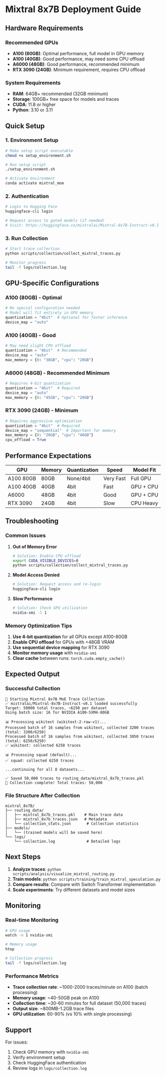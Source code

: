 # Mixtral 8x7B Deployment Guide

## Hardware Requirements

### Recommended GPUs
- **A100 (80GB)**: Optimal performance, full model in GPU memory
- **A100 (40GB)**: Good performance, may need some CPU offload
- **A6000 (48GB)**: Good performance, recommended minimum
- **RTX 3090 (24GB)**: Minimum requirement, requires CPU offload

### System Requirements
- **RAM**: 64GB+ recommended (32GB minimum)
- **Storage**: 100GB+ free space for models and traces
- **CUDA**: 11.8 or higher
- **Python**: 3.10 or 3.11

## Quick Setup

### 1. Environment Setup
```bash
# Make setup script executable
chmod +x setup_environment.sh

# Run setup script
./setup_environment.sh

# Activate environment
conda activate mixtral_moe
```

### 2. Authentication
```bash
# Login to Hugging Face
huggingface-cli login

# Request access to gated models (if needed)
# Visit: https://huggingface.co/mistralai/Mixtral-8x7B-Instruct-v0.1
```

### 3. Run Collection
```bash
# Start trace collection
python scripts/collection/collect_mixtral_traces.py

# Monitor progress
tail -f logs/collection.log
```

## GPU-Specific Configurations

### A100 (80GB) - Optimal
```python
# No special configuration needed
# Model will fit entirely in GPU memory
quantization = "4bit"  # Optional for faster inference
device_map = "auto"
```

### A100 (40GB) - Good
```python
# May need slight CPU offload
quantization = "4bit"  # Recommended
device_map = "auto"
max_memory = {0: "38GB", "cpu": "20GB"}
```

### A6000 (48GB) - Recommended Minimum
```python
# Requires 4-bit quantization
quantization = "4bit"  # Required
device_map = "auto"
max_memory = {0: "45GB", "cpu": "20GB"}
```

### RTX 3090 (24GB) - Minimum
```python
# Requires aggressive optimization
quantization = "4bit"  # Required
device_map = "sequential"  # Important for memory
max_memory = {0: "20GB", "cpu": "40GB"}
cpu_offload = True
```

## Performance Expectations

| GPU | Memory | Quantization | Speed | Model Fit |
|-----|--------|--------------|-------|-----------|
| A100 80GB | 80GB | None/4bit | Very Fast | Full GPU |
| A100 40GB | 40GB | 4bit | Fast | GPU + CPU |
| A6000 | 48GB | 4bit | Good | GPU + CPU |
| RTX 3090 | 24GB | 4bit | Slow | CPU Heavy |

## Troubleshooting

### Common Issues

1. **Out of Memory Error**
   ```bash
   # Solution: Enable CPU offload
   export CUDA_VISIBLE_DEVICES=0
   python scripts/collection/collect_mixtral_traces.py
   ```

2. **Model Access Denied**
   ```bash
   # Solution: Request access and re-login
   huggingface-cli login
   ```

3. **Slow Performance**
   ```bash
   # Solution: Check GPU utilization
   nvidia-smi -l 1
   ```

### Memory Optimization Tips

1. **Use 4-bit quantization** for all GPUs except A100-80GB
2. **Enable CPU offload** for GPUs with <48GB VRAM
3. **Use sequential device mapping** for RTX 3090
4. **Monitor memory usage** with `nvidia-smi`
5. **Clear cache** between runs: `torch.cuda.empty_cache()`

## Expected Output

### Successful Collection
```
🚀 Starting Mixtral 8x7B MoE Trace Collection
✅ mistralai/Mixtral-8x7B-Instruct-v0.1 loaded successfully
Target: 50000 total traces, ~6250 per dataset
Using batch size: 16 for NVIDIA A100-SXM4-80GB

📊 Processing wikitext (wikitext-2-raw-v1)...
Processed batch of 16 samples from wikitext, collected 3200 traces (total: 3200/6250)
Processed batch of 16 samples from wikitext, collected 3050 traces (total: 6250/6250)
✅ wikitext: collected 6250 traces

📊 Processing squad (default)...
✅ squad: collected 6250 traces

...continuing for all 8 datasets...

✅ Saved 50,000 traces to routing_data/mixtral_8x7b_traces.pkl
🎉 Collection complete! Total traces: 50,000
```

### File Structure After Collection
```
mixtral_8x7B/
├── routing_data/
│   ├── mixtral_8x7b_traces.pkl    # Main trace data
│   ├── mixtral_8x7b_traces.json   # Metadata
│   └── collection_stats.json       # Collection statistics
├── models/
│   └── (trained models will be saved here)
└── logs/
    └── collection.log              # Detailed logs
```

## Next Steps

1. **Analyze traces**: `python scripts/analysis/visualize_mixtral_routing.py`
2. **Train models**: `python scripts/training/train_mixtral_speculation.py`
3. **Compare results**: Compare with Switch Transformer implementation
4. **Scale experiments**: Try different datasets and model sizes

## Monitoring

### Real-time Monitoring
```bash
# GPU usage
watch -n 1 nvidia-smi

# Memory usage
htop

# Collection progress
tail -f logs/collection.log
```

### Performance Metrics
- **Trace collection rate**: ~1000-2000 traces/minute on A100 (batch processing)
- **Memory usage**: ~40-50GB peak on A100
- **Collection time**: ~30-60 minutes for full dataset (50,000 traces)
- **Output size**: ~800MB-1.2GB trace files
- **GPU utilization**: 60-90% (vs 10% with single processing)

## Support

For issues:
1. Check GPU memory with `nvidia-smi`
2. Verify environment setup
3. Check HuggingFace authentication
4. Review logs in `logs/collection.log`